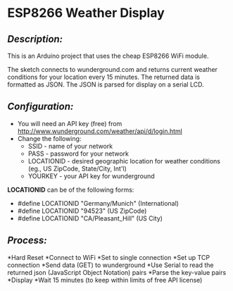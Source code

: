 # **ESP8266 Weather Display**
## *Description:*
This is an Arduino project that uses the cheap ESP8266 WiFi module. 

The sketch connects to wunderground.com and returns current weather conditions
for your location every 15 minutes. The returned data is formatted as JSON. The
JSON is parsed for display on a serial LCD.

## *Configuration:*
* You will need an API key (free) from http://www.wunderground.com/weather/api/d/login.html
* Change the following:
  * SSID - name of your network
  * PASS - password for your network
  * LOCATIONID - desired geographic location for weather conditions (eg., US ZipCode, State/City, Int'l)
  * YOURKEY - your API key for wunderground

**LOCATIONID** can be of the following forms:
* #define LOCATIONID "Germany/Munich"  (International)
* #define LOCATIONID "94523"           (US ZipCode)
* #define LOCATIONID "CA/Pleasant_Hill" (US City)

## *Process:*
*Hard Reset
*Connect to WiFi
*Set to single connection
*Set up TCP connection
*Send data (GET) to wunderground
*Use Serial to read the returned json (JavaScript Object Notation) pairs
*Parse the key-value pairs
*Display 
*Wait 15 minutes (to keep within limits of free API license)
























